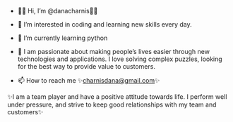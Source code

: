 - 👋👋 Hi, I’m @danacharnis👋👋
- 👀 I’m interested in coding and learning new skills every day.
- 🌱 I’m currently learning python
- 💞️ I am passionate about making people’s lives easier through new technologies and applications. I love solving complex puzzles, looking for the best way to provide value to customers.

- 📫 How to reach me ✨charnisdana@gmail.com✨

✨I am a team player and have a positive attitude towards life. I perform well under pressure, and strive to keep good relationships with my team and customers✨

<!---
danacharnis/danacharnis is a ✨ special ✨ repository because its `README.md` (this file) appears on your GitHub profile.
You can click the Preview link to take a look at your changes.
--->
